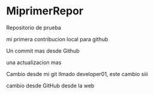 # MiprimerRepor
Repositorio de prueba


mi primera contribucion local para github

Un commit mas desde Github

una actualizacion mas


Cambio desde mi git llmado developer01, este cambio siii


cambio desde GitHub desde la web
